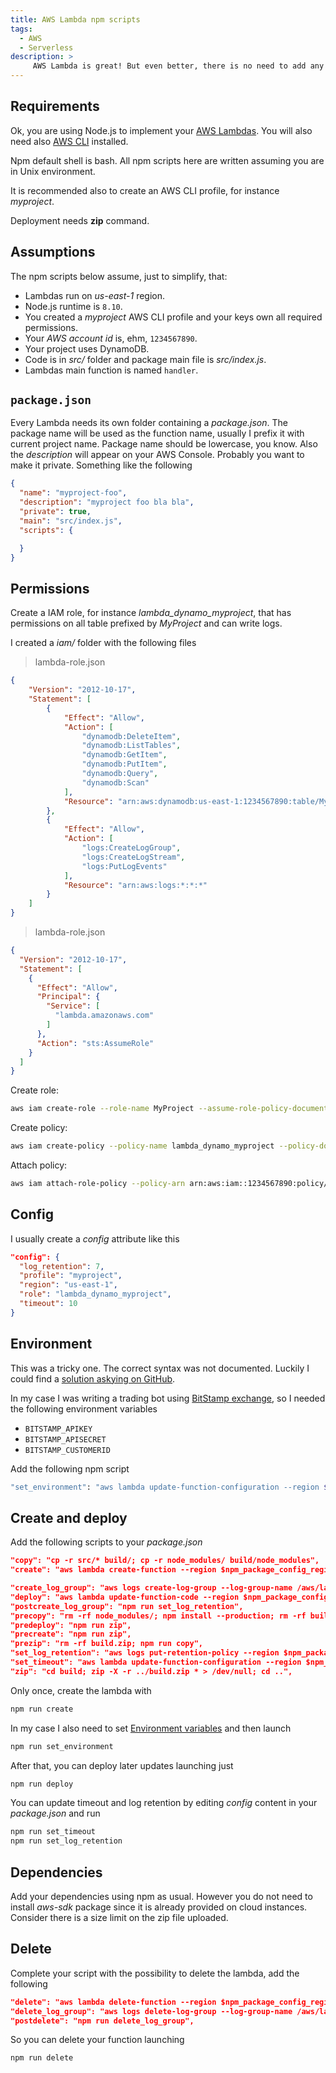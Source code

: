 ```yaml
---
title: AWS Lambda npm scripts
tags:
  - AWS
  - Serverless
description: >
     AWS Lambda is great! But even better, there is no need to add any framework on top for management. You can use npm scripts.
---
```


## Requirements

Ok, you are using Node.js to implement your [AWS Lambdas](https://aws.amazon.com/it/lambda). You will also need also [AWS CLI](https://github.com/aws/aws-cli) installed.

<div class="paper warning">
Npm default shell is bash. All npm scripts here are written assuming you are in Unix environment.
</div>

It is recommended also to create an AWS CLI profile, for instance *myproject*.

Deployment needs **zip** command.

## Assumptions

The npm scripts below assume, just to simplify, that:

* Lambdas run on *us-east-1* region.
* Node.js runtime is `8.10`.
* You created a *myproject* AWS CLI profile and your keys own all required permissions.
* Your *AWS account id* is, ehm, `1234567890`.
* Your project uses DynamoDB.
* Code is in *src/* folder and package main file is *src/index.js*.
* Lambdas main function is named `handler`.

## `package.json`

Every Lambda needs its own folder containing a *package.json*.
The package name will be used as the function name, usually I prefix it with current project name. Package name should be lowercase, you know.
Also the *description* will appear on your AWS Console.
Probably you want to make it private.
Something like the following

```json
{
  "name": "myproject-foo",
  "description": "myproject foo bla bla",
  "private": true,
  "main": "src/index.js",
  "scripts": {

  }
}
```

## Permissions

Create a IAM role, for instance *lambda_dynamo_myproject*, that has permissions on all table prefixed by *MyProject* and can write logs.

I created a *iam/* folder with the following files

> lambda-role.json

```json
{
    "Version": "2012-10-17",
    "Statement": [
        {
            "Effect": "Allow",
            "Action": [
                "dynamodb:DeleteItem",
                "dynamodb:ListTables",
                "dynamodb:GetItem",
                "dynamodb:PutItem",
                "dynamodb:Query",
                "dynamodb:Scan"
            ],
            "Resource": "arn:aws:dynamodb:us-east-1:1234567890:table/MyProject*"
        },
        {
            "Effect": "Allow",
            "Action": [
                "logs:CreateLogGroup",
                "logs:CreateLogStream",
                "logs:PutLogEvents"
            ],
            "Resource": "arn:aws:logs:*:*:*"
        }
    ]
}
```

> lambda-role.json

```json
{
  "Version": "2012-10-17",
  "Statement": [
    {
      "Effect": "Allow",
      "Principal": {
        "Service": [
          "lambda.amazonaws.com"
        ]
      },
      "Action": "sts:AssumeRole"
    }
  ]
}
```

Create role:

```bash
aws iam create-role --role-name MyProject --assume-role-policy-document file://iam/lambda-role.json --profile myproject,
```

Create policy:

```bash
aws iam create-policy --policy-name lambda_dynamo_myproject --policy-document file://iam/lambda-policy.json --profile myproject,
```

Attach policy:

```bash
aws iam attach-role-policy --policy-arn arn:aws:iam::1234567890:policy/lambda_dynamo_myproject --role-name MyProject --profile myproject,
```

## Config

I usually create a *config* attribute like this

```json
"config": {
  "log_retention": 7,
  "profile": "myproject",
  "region": "us-east-1",
  "role": "lambda_dynamo_myproject",
  "timeout": 10
}
```
## Environment

This was a tricky one. The correct syntax was not documented. Luckily I could find a [solution askying on GitHub](https://github.com/aws/aws-cli/issues/2638#issuecomment-352901978).

In my case I was writing a trading bot using [BitStamp exchange](https://www.bitstamp.net/), so I needed the following environment variables

* `BITSTAMP_APIKEY`
* `BITSTAMP_APISECRET`
* `BITSTAMP_CUSTOMERID`

Add the following npm script

```bash
"set_environment": "aws lambda update-function-configuration --region $npm_package_config_region --profile $npm_package_config_profile --function-name $npm_package_name --environment \"Variables={BITSTAMP_CUSTOMERID=$BITSTAMP_CUSTOMERID,BITSTAMP_APISECRET=$BITSTAMP_APISECRET,BITSTAMP_APIKEY=$BITSTAMP_APIKEY}\"",
```

## Create and deploy

Add the following scripts to your *package.json*

```json
"copy": "cp -r src/* build/; cp -r node_modules/ build/node_modules",
"create": "aws lambda create-function --region $npm_package_config_region --profile $npm_package_config_profile --function-name $npm_package_name --description \"$npm_package_description\" --runtime nodejs8.10 --handler index.handler --role arn:aws:iam::1234567890:role/$npm_package_config_role --zip-file fileb://build.zip",

"create_log_group": "aws logs create-log-group --log-group-name /aws/lambda/$npm_package_name",
"deploy": "aws lambda update-function-code --region $npm_package_config_region --profile $npm_package_config_profile --function-name $npm_package_name --zip-file fileb://build.zip",
"postcreate_log_group": "npm run set_log_retention",
"precopy": "rm -rf node_modules/; npm install --production; rm -rf build; mkdir build",
"predeploy": "npm run zip",
"precreate": "npm run zip",
"prezip": "rm -rf build.zip; npm run copy",
"set_log_retention": "aws logs put-retention-policy --region $npm_package_config_region --profile $npm_package_config_profile --log-group-name /aws/lambda/$npm_package_name --retention-in-days $npm_package_config_log_retention",
"set_timeout": "aws lambda update-function-configuration --region $npm_package_config_region --profile $npm_package_config_profile --function-name $npm_package_name --timeout $npm_package_config_timeout",
"zip": "cd build; zip -X -r ../build.zip * > /dev/null; cd ..",
```

Only once, create the lambda with

```bash
npm run create
```

In my case I also need to set [Environment variables](#environment) and then launch

```bash
npm run set_environment
```

After that, you can deploy later updates launching just

```bash
npm run deploy
```

You can update timeout and log retention by editing *config* content in your *package.json* and run

```bash
npm run set_timeout
npm run set_log_retention
```

## Dependencies

Add your dependencies using npm as usual. However you do not need to install *aws-sdk* package since it is already provided on cloud instances.
Consider there is a size limit on the zip file uploaded.

## Delete

Complete your script with the possibility to delete the lambda, add the following

```json
"delete": "aws lambda delete-function --region $npm_package_config_region --profile $npm_package_config_profile --function-name $npm_package_name",
"delete_log_group": "aws logs delete-log-group --log-group-name /aws/lambda/$npm_package_name",
"postdelete": "npm run delete_log_group",
```

So you can delete your function launching

```bash
npm run delete
```


